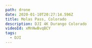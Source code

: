 ```yaml
---
path: drone
date: 2020-01-10T20:27:14.596Z
title: Molas Pass, Colorado
description: DJI 4K Durango Colorado
videoId: xMnNwBvqBCY
tags:
  - DJI
---
```

